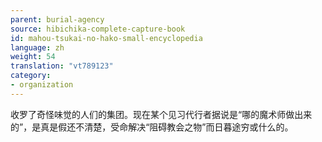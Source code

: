 ```yaml
---
parent: burial-agency
source: hibichika-complete-capture-book
id: mahou-tsukai-no-hako-small-encyclopedia
language: zh
weight: 54
translation: "vt789123"
category:
- organization
---
```


收罗了奇怪味觉的人们的集团。现在某个见习代行者据说是“哪的魔术师做出来的”，是真是假还不清楚，受命解决“阻碍教会之物”而日暮途穷或什么的。

